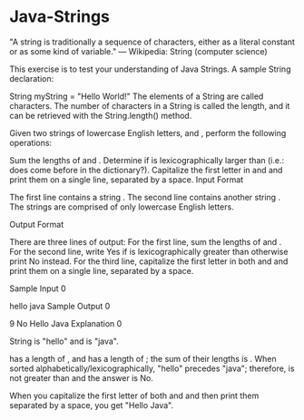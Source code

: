 # Java-Strings

"A string is traditionally a sequence of characters, either as a literal constant or as some kind of variable." — Wikipedia: String (computer science)

This exercise is to test your understanding of Java Strings. A sample String declaration:

String myString = "Hello World!"
The elements of a String are called characters. The number of characters in a String is called the length, and it can be retrieved with the String.length() method.

Given two strings of lowercase English letters,  and , perform the following operations:

Sum the lengths of  and .
Determine if  is lexicographically larger than  (i.e.: does  come before  in the dictionary?).
Capitalize the first letter in  and  and print them on a single line, separated by a space.
Input Format

The first line contains a string . The second line contains another string . The strings are comprised of only lowercase English letters.

Output Format

There are three lines of output: 
For the first line, sum the lengths of  and . 
For the second line, write Yes if  is lexicographically greater than  otherwise print No instead. 
For the third line, capitalize the first letter in both  and  and print them on a single line, separated by a space.

Sample Input 0

hello
java
Sample Output 0

9
No
Hello Java
Explanation 0

String  is "hello" and  is "java".

 has a length of , and  has a length of ; the sum of their lengths is . 
When sorted alphabetically/lexicographically, "hello" precedes "java"; therefore,  is not greater than  and the answer is No.

When you capitalize the first letter of both  and  and then print them separated by a space, you get "Hello Java".
